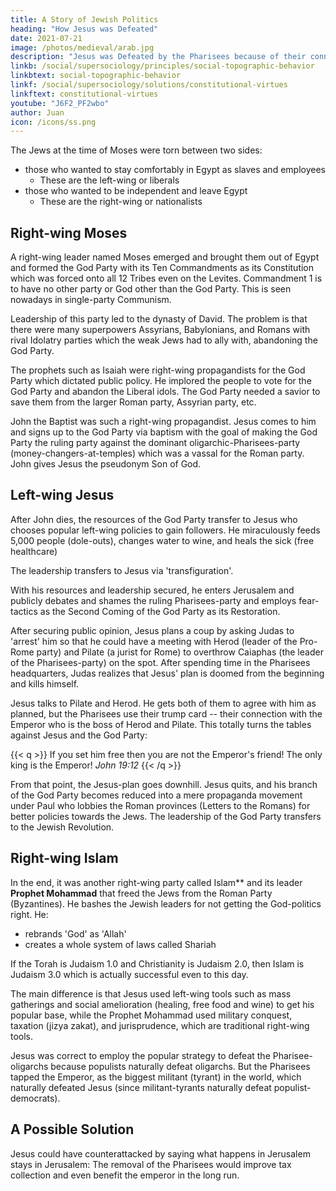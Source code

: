 ```yaml
---
title: A Story of Jewish Politics
heading: "How Jesus was Defeated"
date: 2021-07-21
image: /photos/medieval/arab.jpg
description: "Jesus was Defeated by the Pharisees because of their connection to the Emperor"
linkb: /social/supersociology/principles/social-topographic-behavior
linkbtext: social-topographic-behavior
linkf: /social/supersociology/solutions/constitutional-virtues
linkftext: constitutional-virtues
youtube: "J6F2_PF2wbo"
author: Juan
icon: /icons/ss.png
---
```



The Jews at the time of Moses were torn between two sides: 
- those who wanted to stay comfortably in Egypt as slaves and employees
  - These are the left-wing or liberals
- those who wanted to be independent and leave Egypt
  - These are the right-wing or nationalists


## Right-wing Moses

A right-wing leader named Moses emerged and brought them out of Egypt and formed the God Party with its Ten Commandments as its Constitution which was forced onto all 12 Tribes even on the Levites. Commandment 1 is to have no other party or God other than the God Party. This is seen nowadays in single-party Communism.

Leadership of this party led to the dynasty of David. The problem is that there were many superpowers Assyrians, Babylonians, and Romans with rival Idolatry parties which the weak Jews had to ally with, abandoning the God Party. 

The prophets such as Isaiah were right-wing propagandists for the God Party which dictated public policy. He implored the people to vote for the God Party and abandon the Liberal idols. The God Party needed a savior to save them from the larger Roman party, Assyrian party, etc. 

John the Baptist was such a right-wing propagandist. Jesus comes to him and signs up to the God Party via baptism with the goal of making the God Party the ruling party against the dominant oligarchic-Pharisees-party (money-changers-at-temples) which was a vassal for the Roman party. John gives Jesus the pseudonym Son of God. 


## Left-wing Jesus

After John dies, the resources of the God Party transfer to Jesus who chooses popular left-wing policies to gain followers. He miraculously feeds 5,000 people (dole-outs), changes water to wine, and heals the sick (free healthcare)

The leadership transfers to Jesus via 'transfiguration'. 

With his resources and leadership secured, he enters Jerusalem and publicly debates and shames the ruling Pharisees-party and employs fear-tactics as the Second Coming of the God Party as its Restoration.

After securing public opinion, Jesus plans a coup by asking Judas to 'arrest' him so that he could have a meeting with Herod (leader of the Pro-Rome party) and Pilate (a jurist for Rome) to overthrow Caiaphas (the leader of the Pharisees-party) on the spot. After spending time in the Pharisees headquarters, Judas realizes that Jesus' plan is doomed from the beginning and kills himself. 

Jesus talks to Pilate and Herod. He gets both of them to agree with him as planned, but the Pharisees use their trump card -- their connection with the Emperor who is the boss of Herod and Pilate. This totally turns the tables against Jesus and the God Party: 

{{< q >}}
If you set him free then you are not the Emperor's friend! The only king is the Emperor!
<cite>John 19:12</cite>
{{< /q >}}


From that point, the Jesus-plan goes downhill. Jesus quits, and his branch of the God Party becomes reduced into a mere propaganda movement under Paul who lobbies the Roman provinces (Letters to the Romans) for better policies towards the Jews. The leadership of the God Party transfers to the Jewish Revolution. 


## Right-wing Islam

In the end, it was another right-wing party called Islam** and its leader **Prophet Mohammad** that freed the Jews from the Roman Party (Byzantines). He bashes the Jewish leaders for not getting the God-politics right. He:
- rebrands 'God' as 'Allah'
- creates a whole system of laws called Shariah

If the Torah is Judaism 1.0 and Christianity is Judaism 2.0, then Islam is Judaism 3.0 which is actually successful even to this day.

The main difference is that Jesus used left-wing tools such as mass gatherings and social amelioration (healing, free food and wine) to get his popular base, while the Prophet Mohammad used military conquest, taxation (jizya zakat), and jurisprudence, which are traditional right-wing tools. 

Jesus was correct to employ the popular strategy to defeat the Pharisee-oligarchs because populists naturally defeat oligarchs. But the Pharisees tapped the Emperor, as the biggest militant (tyrant) in the world, which naturally defeated Jesus (since militant-tyrants naturally defeat populist-democrats). 


## A Possible Solution

Jesus could have counterattacked by saying what happens in Jerusalem stays in Jerusalem: The removal of the Pharisees would improve tax collection and even benefit the emperor in the long run.